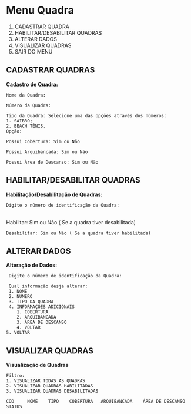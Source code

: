 # Menu Quadra

1. CADASTRAR QUADRA
2. HABILITAR/DESABILITAR QUADRAS
3. ALTERAR DADOS
4. VISUALIZAR QUADRAS 
5. SAIR DO MENU

## CADASTRAR QUADRAS



**Cadastro de Quadra:**    

    Nome da Quadra:
    
    Número da Quadra:
    
    Tipo da Quadra: Selecione uma das opções através dos números:
    1. SAIBRO;
    2. BEACH TÊNIS.
    Opção: 
    
    Possui Cobertura: Sim ou Não
    
    Possui Arquibancada: Sim ou Não
    
    Possui Área de Descanso: Sim ou Não

## HABILITAR/DESABILITAR QUADRAS



**Habilitação/Desabilitação de Quadras:**

    Digite o número de identificação da Quadra: 


​    
    Habilitar: Sim ou Não ( Se a quadra tiver desabilitada)
    
    Desabilitar: Sim ou Não ( Se a quadra tiver habilitada)

 


## ALTERAR DADOS



**Alteração de Dados:**     

     Digite o número de identificação da Quadra:
     
     Qual informação desja alterar: 
     1. NOME
     2. NÚMERO
     3. TIPO DA QUADRA
     4. INFORMAÇÕES ADICIONAIS
        1. COBERTURA
        2. ARQUIBANCADA
        3. ÁREA DE DESCANSO
        4. VOLTAR
    5. VOLTAR

## VISUALIZAR QUADRAS



**Visualização de Quadras**

    Filtro: 
    1. VISUALIZAR TODAS AS QUADRAS
    2. VISUALIZAR QUADRAS HABILITADAS
    3. VISUALIZAR QUADRAS DESABILITADAS
    
    COD     NOME    TIPO    COBERTURA   ARQUIBANCADA    ÁREA DE DESCANSO    STATUS



​    


​    